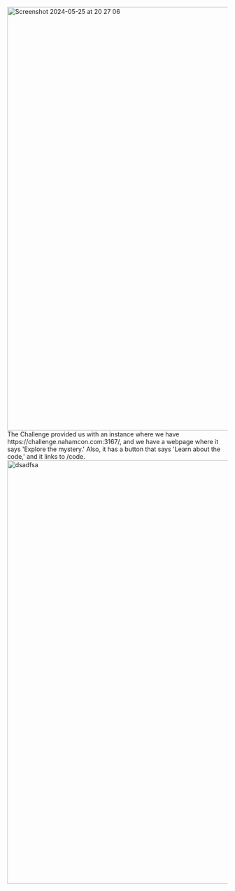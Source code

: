 <br>
<img width="969" alt="Screenshot 2024-05-25 at 20 27 06" src="https://github-production-user-asset-6210df.s3.amazonaws.com/45916763/333977252-7c562a19-f71f-4a15-b142-c3e5759606ab.png?X-Amz-Algorithm=AWS4-HMAC-SHA256&X-Amz-Credential=AKIAVCODYLSA53PQK4ZA%2F20240527%2Fus-east-1%2Fs3%2Faws4_request&X-Amz-Date=20240527T052646Z&X-Amz-Expires=300&X-Amz-Signature=78a9a0fd2e21d5a4bf5ec85d74693f82e31ecc37d3b3b249789269a0e6e729fb&X-Amz-SignedHeaders=host&actor_id=45916763&key_id=0&repo_id=661637344">
<br>
The Challenge provided us with an instance where we have https://challenge.nahamcon.com:3167/, and we have a webpage where it says 'Explore the mystery.' Also, it has a button that says 'Learn about the code,' and it links to /code.
<img width="969" alt="dsadfsa" src="https://github.com/er4pwn/CTF_writeup/assets/45916763/c12bb22e-8ba1-4eac-b898-0468796a20ef">
